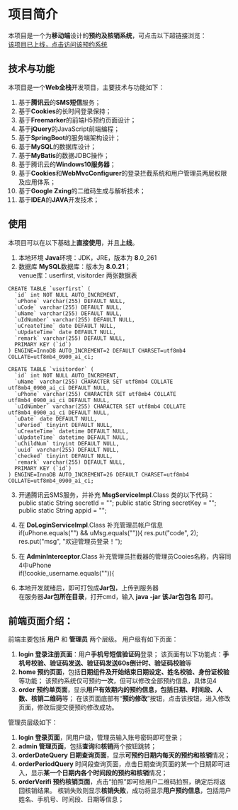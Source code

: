 # 项目简介
   本项目是一个为**移动端**设计的**预约及核销系统**，可点击以下超链接浏览：   
   [该项目已上线，点击访问该预约系统](http://42.192.188.85:8080/login.html)
    
## 技术与功能
 本项目是一个**Web全栈**开发项目，主要技术与功能如下：
   1. 基于**腾讯云**的**SMS短信**服务；
   2. 基于**Cookies**的长时间登录保持；
   3. 基于**Freemarker**的前端H5预约页面设计；
   4. 基于**jQuery**的JavaScript前端编程；
   5. 基于**SpringBoot**的服务端架构设计；
   6. 基于**MySQL**的数据库设计；
   7. 基于**MyBatis**的数据JDBC操作；
   8. 基于腾讯云的**Windows10服务器**；
   9. 基于**Cookies**和**WebMvcConfigurer**的登录拦截系统和用户管理员两层权限及应用体系；
   10. 基于**Google Zxing**的二维码生成与解析技术；
   11. 基于**IDEA**的**JAVA**开发技术；
   
## 使用
   本项目可以在以下基础上**直接使用**，并且**上线**。
   1. 本地环境
   **Java**环境：JDK，JRE，版本为 **8**.0_261
   2. 数据库
   **MySQL**数据库：版本为 **8.0.21**；  
   venue库：userfirst, visitorder 两张数据表  
   
    CREATE TABLE `userfirst` (  
      `id` int NOT NULL AUTO_INCREMENT,
      `uPhone` varchar(255) DEFAULT NULL,
      `uCode` varchar(255) DEFAULT NULL,
      `uName` varchar(255) DEFAULT NULL,
      `uIdNumber` varchar(255) DEFAULT NULL,
      `uCreateTime` date DEFAULT NULL,
      `uUpdateTime` date DEFAULT NULL,
      `remark` varchar(255) DEFAULT NULL,
      PRIMARY KEY (`id`)
    ) ENGINE=InnoDB AUTO_INCREMENT=2 DEFAULT CHARSET=utf8mb4 COLLATE=utf8mb4_0900_ai_ci;

    CREATE TABLE `visitorder` (
      `id` int NOT NULL AUTO_INCREMENT,
      `uName` varchar(255) CHARACTER SET utf8mb4 COLLATE utf8mb4_0900_ai_ci DEFAULT NULL,
      `uPhone` varchar(255) CHARACTER SET utf8mb4 COLLATE utf8mb4_0900_ai_ci DEFAULT NULL,
      `uIdNumber` varchar(255) CHARACTER SET utf8mb4 COLLATE utf8mb4_0900_ai_ci DEFAULT NULL,
      `uDate` date DEFAULT NULL,
      `uPeriod` tinyint DEFAULT NULL,
      `uCreateTime` datetime DEFAULT NULL,
      `uUpdateTime` datetime DEFAULT NULL,
      `uChildNum` tinyint DEFAULT NULL,
      `uuid` varchar(255) DEFAULT NULL,
      `checked` tinyint DEFAULT NULL,
      `remark` varchar(255) DEFAULT NULL,
      PRIMARY KEY (`id`)
    ) ENGINE=InnoDB AUTO_INCREMENT=26 DEFAULT CHARSET=utf8mb4 COLLATE=utf8mb4_0900_ai_ci;

   3. 开通腾讯云SMS服务，并补充 **MsgServiceImpl**.Class 类的以下代码：  
       public static String secretId = "";
       public static String secretKey = "";
       public static String appid = "";
       
   4. 在 **DoLoginServiceImpl**.Class 补充管理员帐户信息  
           if(uPhone.equals("") && uMsg.equals("")){
               res.put("code", 2);
               res.put("msg", "欢迎管理员登录！");
               
   5. 在 **AdminInterceptor**.Class 补充管理员拦截器的管理员Cooies名称，内容同4中uPhone  
               if(!cookie_username.equals("")){

   6. 本地开发就绪后，即可打包成**Jar包**，上传到服务器  
       在服务器**Jar包所在目录**，打开cmd，输入 **java -jar 该Jar包包名** 即可。
       
## 前端页面介绍：
   前端主要包括 **用户** 和 **管理员** 两个层级。
   用户级有如下页面：
   1. **login 登录注册页面**：用户**手机号短信验证码**登录；
        该页面有以下功能点：**手机号校验、验证码发送、验证码发送60s倒计时、验证码校验**等
   2. **home 预约页面**，包括**日期组件及开始结束日期设定、姓名校验、身份证校验**等功能；
        该预约系统仅可预约**一次**，但可以修改全部预约信息，具体见4
   3. **order 预约单页面**，显示**用户有效期内的预约信息，包括日期、时间段、人数、核销二维码**等；
        在该页面底部有“**预约修改**”按钮，点击该按钮，进入修改页面，修改后提交便预约修改成功。
        
   管理员层级如下：
   1. **login 登录页面**，同用户级，管理员输入账号密码即可登录；
   2. **admin 管理页面**，包括**查询**和**核销**两个按钮跳转；
   3. **orderDateQuery 日期查询页面**，显示**可预约日期内每天的预约和核销**情况；
   4. **orderPeriodQuery** 时间段查询页面，点击日期查询页面的某一个日期即可进入，显示**某一个日期内各个时间段的预约和核销**情况；
   5. **orderVerifi 预约核销页面**，点击“拍照”即可给用户二维码拍照，确定后将返回核销结果。
        核销失败则显示**核销失败**，成功将显示**用户预约信息**，包括用户姓名、手机号、时间段、日期等信息；


   

